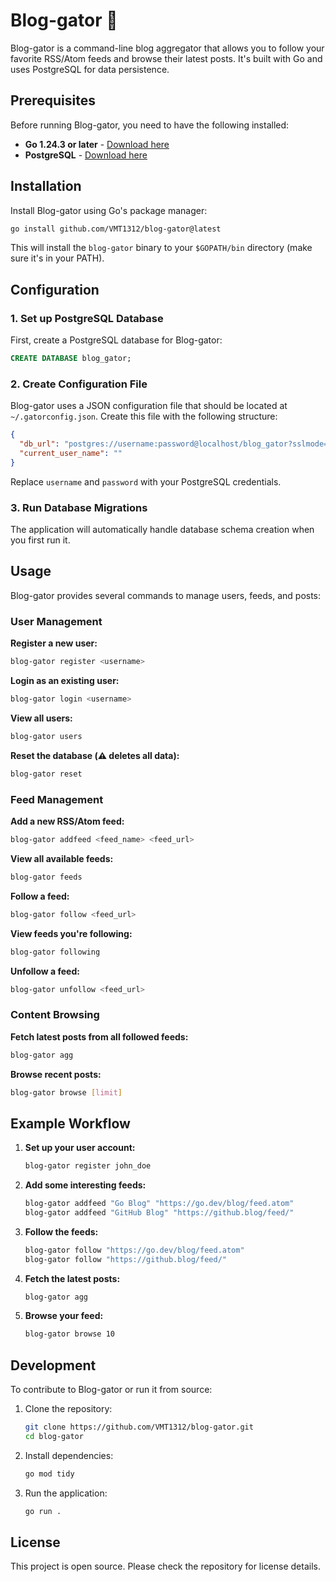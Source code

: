 # Blog-gator 🐊

Blog-gator is a command-line blog aggregator that allows you to follow your favorite RSS/Atom feeds and browse their latest posts. It's built with Go and uses PostgreSQL for data persistence.

## Prerequisites

Before running Blog-gator, you need to have the following installed:

- **Go 1.24.3 or later** - [Download here](https://golang.org/dl/)
- **PostgreSQL** - [Download here](https://www.postgresql.org/download/)

## Installation

Install Blog-gator using Go's package manager:

```bash
go install github.com/VMT1312/blog-gator@latest
```

This will install the `blog-gator` binary to your `$GOPATH/bin` directory (make sure it's in your PATH).

## Configuration

### 1. Set up PostgreSQL Database

First, create a PostgreSQL database for Blog-gator:

```sql
CREATE DATABASE blog_gator;
```

### 2. Create Configuration File

Blog-gator uses a JSON configuration file that should be located at `~/.gatorconfig.json`. Create this file with the following structure:

```json
{
  "db_url": "postgres://username:password@localhost/blog_gator?sslmode=disable",
  "current_user_name": ""
}
```

Replace `username` and `password` with your PostgreSQL credentials.

### 3. Run Database Migrations

The application will automatically handle database schema creation when you first run it.

## Usage

Blog-gator provides several commands to manage users, feeds, and posts:

### User Management

**Register a new user:**
```bash
blog-gator register <username>
```

**Login as an existing user:**
```bash
blog-gator login <username>
```

**View all users:**
```bash
blog-gator users
```

**Reset the database (⚠️ deletes all data):**
```bash
blog-gator reset
```

### Feed Management

**Add a new RSS/Atom feed:**
```bash
blog-gator addfeed <feed_name> <feed_url>
```

**View all available feeds:**
```bash
blog-gator feeds
```

**Follow a feed:**
```bash
blog-gator follow <feed_url>
```

**View feeds you're following:**
```bash
blog-gator following
```

**Unfollow a feed:**
```bash
blog-gator unfollow <feed_url>
```

### Content Browsing

**Fetch latest posts from all followed feeds:**
```bash
blog-gator agg
```

**Browse recent posts:**
```bash
blog-gator browse [limit]
```

## Example Workflow

1. **Set up your user account:**
   ```bash
   blog-gator register john_doe
   ```

2. **Add some interesting feeds:**
   ```bash
   blog-gator addfeed "Go Blog" "https://go.dev/blog/feed.atom"
   blog-gator addfeed "GitHub Blog" "https://github.blog/feed/"
   ```

3. **Follow the feeds:**
   ```bash
   blog-gator follow "https://go.dev/blog/feed.atom"
   blog-gator follow "https://github.blog/feed/"
   ```

4. **Fetch the latest posts:**
   ```bash
   blog-gator agg
   ```

5. **Browse your feed:**
   ```bash
   blog-gator browse 10
   ```

## Development

To contribute to Blog-gator or run it from source:

1. Clone the repository:
   ```bash
   git clone https://github.com/VMT1312/blog-gator.git
   cd blog-gator
   ```

2. Install dependencies:
   ```bash
   go mod tidy
   ```

3. Run the application:
   ```bash
   go run .
   ```

## License

This project is open source. Please check the repository for license details.